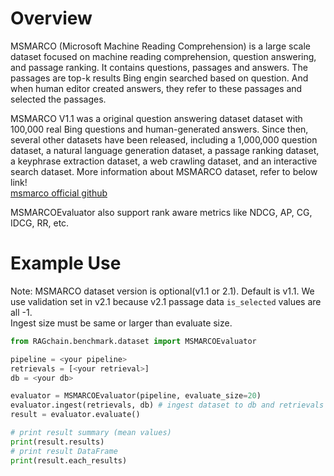 # Overview

MSMARCO (Microsoft Machine Reading Comprehension) is a large scale dataset focused on machine reading comprehension, question answering, and passage ranking.
It contains questions, passages and answers.
The passages are top-k results Bing engin searched based on question. And when human editor created answers, they refer to these passages and selected the passages.

MSMARCO V1.1 was a original question answering dataset dataset with 100,000 real Bing questions and human-generated answers. 
Since then, several other datasets have been released, including a 1,000,000 question dataset, 
a natural language generation dataset, a passage ranking dataset, a keyphrase extraction dataset, a web crawling dataset, and an interactive search dataset.
More information about MSMARCO dataset, refer to below link! <br>
[msmarco official github](https://github.com/microsoft/MSMARCO-Question-Answering)

MSMARCOEvaluator also support rank aware metrics like NDCG, AP, CG, IDCG, RR, etc.


# Example Use
Note: MSMARCO dataset version is optional(v1.1 or 2.1). Default is v1.1. 
We use validation set in v2.1 because v2.1 passage data `is_selected` values are all -1.<br>
Ingest size must be same or larger than evaluate size.

```Python
from RAGchain.benchmark.dataset import MSMARCOEvaluator

pipeline = <your pipeline>
retrievals = [<your retrieval>]
db = <your db>

evaluator = MSMARCOEvaluator(pipeline, evaluate_size=20)
evaluator.ingest(retrievals, db) # ingest dataset to db and retrievals
result = evaluator.evaluate()

# print result summary (mean values)
print(result.results)
# print result DataFrame
print(result.each_results)
```
